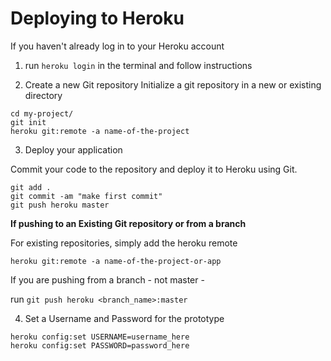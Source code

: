 # Deploying to Heroku

If you haven't already log in to your Heroku account

1. run `heroku login` in the terminal and follow instructions

2. Create a new Git repository
Initialize a git repository in a new or existing directory

```
cd my-project/
git init
heroku git:remote -a name-of-the-project
```

3. Deploy your application

Commit your code to the repository and deploy it to Heroku using Git.
```
git add .
git commit -am "make first commit"
git push heroku master
```

**If pushing to an Existing Git repository or from a branch**

For existing repositories, simply add the heroku remote

`heroku git:remote -a name-of-the-project-or-app`


If you are pushing from a branch - not master - 

run `git push heroku <branch_name>:master`


4. Set a Username and Password for the prototype

```
heroku config:set USERNAME=username_here
heroku config:set PASSWORD=password_here
```



